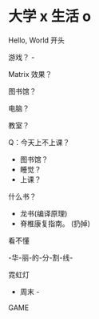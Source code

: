 # 大学 x 生活 o

Hello, World 开头

游戏？ - 

Matrix 效果？

图书馆？

电脑？

教室？

Q：今天上不上课？

 - 图书馆？
 - 睡觉？
 - 上课？
 
什么书？

 - 龙书(编译原理)
 - 脊椎康复指南。 (扔掉)

看不懂

-华-丽-的-分-割-线-

霓虹灯

- 周末 - 

GAME
